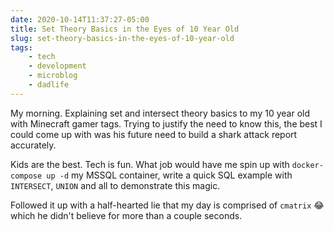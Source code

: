 ```yaml
---
date: 2020-10-14T11:37:27-05:00
title: Set Theory Basics in the Eyes of 10 Year Old
slug: set-theory-basics-in-the-eyes-of-10-year-old
tags:
    - tech
    - development
    - microblog
    - dadlife
---
```


My morning. Explaining set and intersect theory basics to my 10 year old with Minecraft gamer tags.
Trying to justify the need to know this, the best I could come up with was his future need to build a shark attack report accurately.

Kids are the best. Tech is fun. What job would have me spin up with `docker-compose up -d` my MSSQL container, write a quick SQL example with `INTERSECT`, `UNION` and all to demonstrate this magic.

Followed it up with a half-hearted lie that my day is comprised of `cmatrix` 😂  which he didn't believe for more than a couple seconds.


